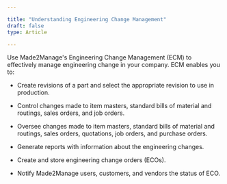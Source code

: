 ```yaml
---

title: "Understanding Engineering Change Management"
draft: false
type: Article

---
```


Use Made2Manage's Engineering Change Management (ECM) to effectively manage engineering change in your company. ECM enables you to:

- Create revisions of a part and select the appropriate revision to use in production.

- Control changes made to item masters, standard bills of material and routings, sales orders, and job orders.

- Oversee changes made to item masters, standard bills of material and routings, sales orders, quotations, job orders, and purchase orders.

- Generate reports with information about the engineering changes.

- Create and store engineering change orders (ECOs).

- Notify Made2Manage users, customers, and vendors the status of ECO.

​